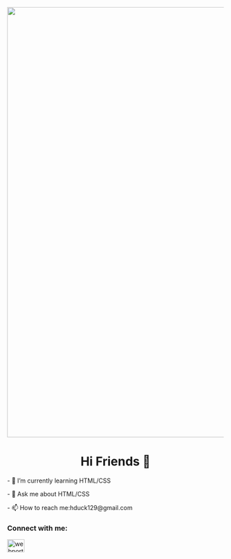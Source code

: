 <img style="width: 1000px;" src="https://thepics.top/images/4244.gif">
<h1 align="center">Hi Friends 👋</h1>
<p align="left">- 🌱 I’m currently learning HTML/CSS</p>
<p align="left">- 💬 Ask me about HTML/CSS</p>
<p>- 📫 How to reach me:hduck129@gmail.com</p>
<h3 align="left">Connect with me:</h3>
<p align="left">
<a href="https://instagram.com/amir._.hk18" target="blank"><img align="center" src="https://raw.githubusercontent.com/rahuldkjain/github-profile-readme-generator/master/src/images/icons/Social/instagram.svg" alt="webportal.ir" height="30" width="40" /></a>
</p>
<!--
**AmirHosseinKeshavarzDEV/AmirHosseinKeshavarzDEV** is a ✨ _special_ ✨ repository because its `README.md` (this file) appears on your GitHub profile.

Here are some ideas to get you started:

- 🔭 I’m currently working on ...
- 👯 I’m looking to collaborate on ...
- 🤔 I’m looking for help with ...

- 😄 Pronouns: ...
- ⚡ Fun fact: ...
-->
